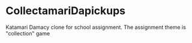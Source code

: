 # CollectamariDapickups
Katamari Damacy clone for school assignment. The assignment theme is "collection" game
